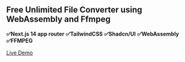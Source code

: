 ## Free Unlimited File Converter using WebAssembly and Ffmpeg

**✅Next.js 14 app router**
**✅TailwindCSS**
**✅Shadcn/UI**
**✅WebAssembly**
**✅FFMPEG**

[Live Demo](https://vidmod.io/)
